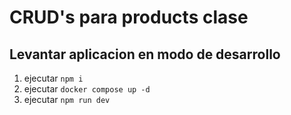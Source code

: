 # CRUD's para products clase

## Levantar aplicacion en modo de desarrollo
1. ejecutar ```npm i```
2. ejecutar ```docker compose up -d```
2. ejecutar ```npm run dev```